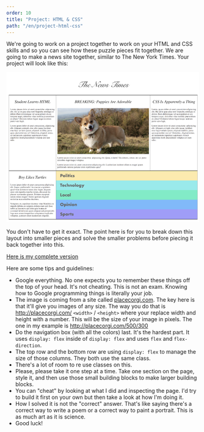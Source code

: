 ```yaml
---
order: 10
title: "Project: HTML & CSS"
path: "/en/project-html-css"
---
```


We're going to work on a project together to work on your HTML and CSS skills and so you can see how these puzzle pieces fit together. We are going to make a news site together, similar to The New York Times. Your project will look like this:

![Similated news site, see example project for HTML and CSS version](../images/html-css-project.png)

You don't have to get it exact. The point here is for you to break down this layout into smaller pieces and solve the smaller problems before piecing it back together into this.

[Here is my complete version](/news.html)

Here are some tips and guidelines:

* Google everything. No one expects you to remember these things off the top of your head. It's not cheating. This is not an exam. Knowing how to Google programming things is literally your job.
* The image is coming from a site called [placecorgi.com][pc]. The key here is that it'll give you images of any size. The way you do that is http://placecorgi.com/ `<width>` / `<height>` where your replace width and height with a number. This will be the size of your image in pixels. The one in my example is http://placecorgi.com/500/300
* Do the navigation box (with all the colors) last. It's the hardest part. It uses `display: flex` inside of `display: flex` and uses `flex` and `flex-direction`.
* The top row and the bottom row are using `display: flex` to manage the size of those columns. They both use the same class.
* There's a lot of room to re use classes on this.
* Please, please take it one step at a time. Take one section on the page, style it, and then use those small building blocks to make larger building blocks.
* You can "cheat" by looking at what I did and inspecting the page. I'd try to build it first on your own but then take a look at how I'm doing it.
* How I solved it is not the "correct" answer. That's like saying there's a correct way to write a poem or a correct way to paint a portrait. This is as much art as it is science.
* Good luck!

[pc]: http://placecorgi.com/
